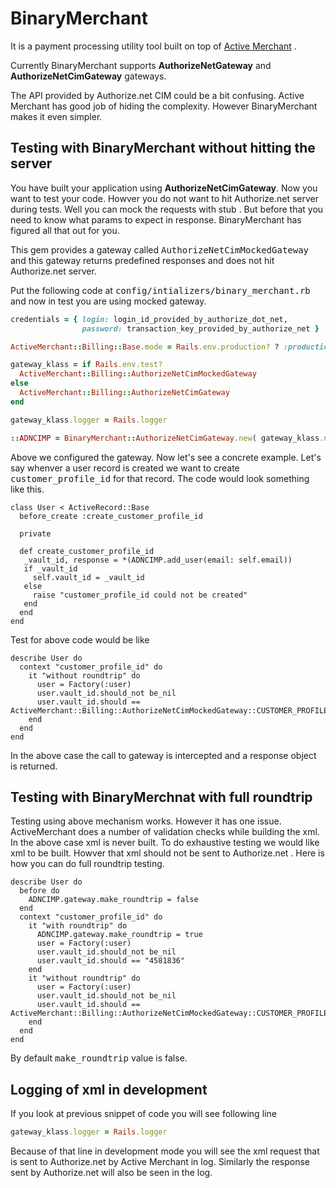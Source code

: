 # BinaryMerchant

It is a payment processing utility tool built on top of [Active Merchant](https://github.com/shopify/active_merchant) .

Currently BinaryMerchant supports <strong>AuthorizeNetGateway</strong> and <strong>AuthorizeNetCimGateway</strong> gateways.

The API provided by Authorize.net CIM could be a bit confusing. Active Merchant has good job of hiding the complexity. However BinaryMerchant makes it even simpler.

## Testing with BinaryMerchant without hitting the server

You have built your application using <strong>AuthorizeNetCimGateway</strong>. Now you want to test your code. Howver you do not want to hit Authorize.net server during tests. Well you can mock the requests with stub . But before that you need to know what params to expect in response. BinaryMerchant has figured all that out for you.

This gem provides a gateway called <tt>AuthorizeNetCimMockedGateway</tt> and this gateway returns predefined responses and does not hit Authorize.net server.

Put the following code at <tt>config/intializers/binary_merchant.rb</tt> and now in test you are using mocked gateway.

```ruby
credentials = { login: login_id_provided_by_authorize_dot_net,
                password: transaction_key_provided_by_authorize_net }

ActiveMerchant::Billing::Base.mode = Rails.env.production? ? :production : :test

gateway_klass = if Rails.env.test?
  ActiveMerchant::Billing::AuthorizeNetCimMockedGateway
else
  ActiveMerchant::Billing::AuthorizeNetCimGateway
end

gateway_klass.logger = Rails.logger

::ADNCIMP = BinaryMerchant::AuthorizeNetCimGateway.new( gateway_klass.new(credentials) )
```

Above we configured the gateway. Now let's see a concrete example. Let's say whenver a user record is created we want to create <tt>customer_profile_id</tt> for that record. The code would look something like this.

```
class User < ActiveRecord::Base
  before_create :create_customer_profile_id

  private

  def create_customer_profile_id
   _vault_id, response = *(ADNCIMP.add_user(email: self.email))
   if _vault_id
     self.vault_id = _vault_id
   else
     raise "customer_profile_id could not be created"
   end
  end
end
```

Test for above code would be like

```
describe User do
  context "customer_profile_id" do
    it "without roundtrip" do
      user = Factory(:user)
      user.vault_id.should_not be_nil
      user.vault_id.should == ActiveMerchant::Billing::AuthorizeNetCimMockedGateway::CUSTOMER_PROFILE_ID
    end
  end
end
```

In the above case the call to gateway is intercepted and a response object is returned.

## Testing with BinaryMerchnat with full roundtrip

Testing using above mechanism works. However it has one issue. ActiveMerchant does a number of validation checks while building the xml. In the above case xml is never built. To do exhaustive testing we would like xml to be built. Howver that xml should not be sent to Authorize.net .  Here is how you can do full roundtrip testing.

```
describe User do
  before do
    ADNCIMP.gateway.make_roundtrip = false
  end
  context "customer_profile_id" do
    it "with roundtrip" do
      ADNCIMP.gateway.make_roundtrip = true
      user = Factory(:user)
      user.vault_id.should_not be_nil
      user.vault_id.should == "4581836"
    end
    it "without roundtrip" do
      user = Factory(:user)
      user.vault_id.should_not be_nil
      user.vault_id.should == ActiveMerchant::Billing::AuthorizeNetCimMockedGateway::CUSTOMER_PROFILE_ID
    end
  end
end
```

By default <tt>make_roundtrip</tt> value is false.

## Logging of xml in development

If you look at previous snippet of code you will see following line

```ruby
gateway_klass.logger = Rails.logger
```
Because of that line in development mode you will see the xml request that is sent to Authorize.net by Active Merchant in log. Similarly the response sent by Authorize.net will also be seen in the log.
